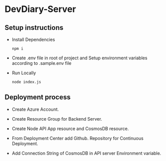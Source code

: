 # DevDiary-Server

## Setup instructions
- Install Dependencies
    ```
    npm i
    ```

- Create .env file in root of project and Setup environment variables according to .sample.env file

- Run Locally
    ```
    node index.js
    ```

## Deployment process

- Create Azure Account.

- Create Resource Group for Backend Server.

- Create Node API App resource and CosmosDB resource. 

- From Deployment Center add Github.  Repository for Continuous Deployment.

- Add Connection String of CosmosDB in API server Environment variable.
